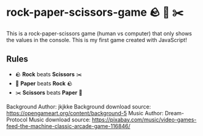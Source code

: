 # rock-paper-scissors-game :rock: :page_facing_up: :scissors:

This is a rock-paper-scissors game (human vs computer) that only shows the values in the console. This is my first game created with JavaScript! 

## **Rules**

* :rock: **Rock** beats **Scissors** :scissors:
* :page_facing_up: **Paper** beats **Rock** :rock:
* :scissors: **Scissors** beats **Paper** :page_facing_up:

Background Author: jkjkke
Background download source: https://opengameart.org/content/background-5
Music Author: Dream-Protocol
Music download source: https://pixabay.com/music/video-games-feed-the-machine-classic-arcade-game-116846/
